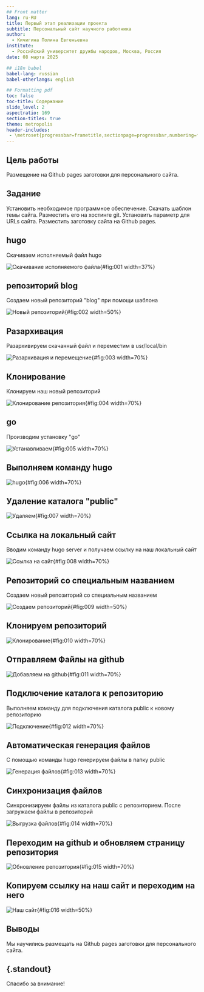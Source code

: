 ```yaml
---
## Front matter
lang: ru-RU
title: Первый этап реализации проекта
subtitle: Персональный сайт научного работника
author:
  - Кичигина Полина Евгеньевна
institute:
  - Российский университет дружбы народов, Москва, Россия
date: 08 марта 2025

## i18n babel
babel-lang: russian
babel-otherlangs: english

## Formatting pdf
toc: false
toc-title: Содержание
slide_level: 2
aspectratio: 169
section-titles: true
theme: metropolis
header-includes:
 - \metroset{progressbar=frametitle,sectionpage=progressbar,numbering=fraction}
---
```


## Цель работы

Размещение на Github pages заготовки для персонального сайта.

## Задание


Установить необходимое программное обеспечение.
Скачать шаблон темы сайта.
Разместить его на хостинге git.
Установить параметр для URLs сайта.
Разместить заготовку сайта на Github pages.


## hugo

 Скачиваем исполняемый файл hugo 

![Скачивание исполняемого файла](image/1.png){#fig:001 width=37%}

## репозиторий blog 

Создаем новый репозиторий "blog" при помощи шаблона 

![Новый репозиторий](image/2.png){#fig:002 width=50%}

## Разархивация

Разархивируем скачанный файл и переместим в usr/local/bin 

![Разархивация и перемещение](image/3.png){#fig:003 width=70%}

## Клонирование

 Клонируем наш новый репозиторий 

![Клонирование репозитория](image/4.png){#fig:004 width=70%}

## go

Производим установку "go" 

![Устанавливаем](image/5.png){#fig:005 width=70%}

## Выполняем команду hugo 

![hugo](image/6.png){#fig:006 width=70%}

## Удаление каталога "public" 

![Удаляем](image/7.png){#fig:007 width=70%}

## Ссылка на локальный сайт 

Вводим команду hugo server и получаем ссылку на наш локальный сайт 

![Ссылка на сайт](image/8.png){#fig:008 width=70%} 

## Репозиторий со специальным названием

Создаем новый репозиторий со специальным названием 

![Создаем репозиторий](image/9.png){#fig:009 width=50%}

## Клонируем репозиторий 

![Клонирование](image/10.png){#fig:010 width=70%}

## Отправляем Файлы на github 

![Добавляем на github](image/11.png){#fig:011 width=70%}

## Подключение каталога к репозиторию

Выполняем команду для подключения каталога public к новому репозиторию 

![Подключение](image/12.png){#fig:012 width=70%}

## Автоматическая генерация файлов

С помощью команды hugo генерируем файлы в папку public 

![Генерация файлов](image/13.png){#fig:013 width=70%}

## Синхронизация файлов

 Синхронизируем файлы из каталога  public с репозиторием. После загружаем файлы в репозиторий 

![Выгрузка файлов](image/14.png){#fig:014 width=70%}

## Переходим на github и обновляем страницу репозитория 

![Обновление репозитория](image/15.png){#fig:015 width=70%}

## Копируем ссылку на наш сайт и переходим на него 

![Наш сайт](image/16.png){#fig:016 width=50%}

## Выводы

Мы научились размещать на Github pages заготовки для персонального сайта.

## {.standout}

Спасибо за внимание!

